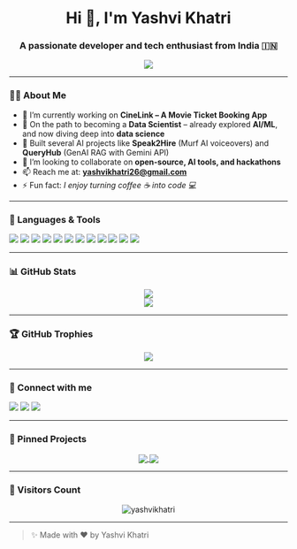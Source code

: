 <!-- Profile README Template by ChatGPT -->

<h1 align="center">Hi 👋, I'm Yashvi Khatri</h1>
<h3 align="center">A passionate developer and tech enthusiast from India 🇮🇳</h3>

<p align="center">
  <img src="https://readme-typing-svg.herokuapp.com/?lines=Full-stack+Developer;AI/ML+Developer;Tech+Explorer;Hackathon+Lover&center=true&width=440&height=45">
</p>

---

### 👩‍💻 About Me

- 🔭 I’m currently working on **CineLink – A Movie Ticket Booking App**
- 🌱 On the path to becoming a **Data Scientist** – already explored **AI/ML**, and now diving deep into **data science**
- 🤖 Built several AI projects like **Speak2Hire** (Murf AI voiceovers) and **QueryHub** (GenAI RAG with Gemini API)
- 👯 I’m looking to collaborate on **open-source, AI tools, and hackathons**
- 📫 Reach me at: **yashvikhatri26@gmail.com**
- ⚡ Fun fact: *I enjoy turning coffee ☕ into code 💻*

---

### 🚀 Languages & Tools

<p align="left">
  <img src="https://img.shields.io/badge/Python-FFD43B?style=for-the-badge&logo=python&logoColor=blue"/>
  <img src="https://img.shields.io/badge/Dart-0175C2?style=for-the-badge&logo=dart&logoColor=white"/>
  <img src="https://img.shields.io/badge/Flutter-02569B?style=for-the-badge&logo=flutter&logoColor=white"/>
  <img src="https://img.shields.io/badge/Java-ED8B00?style=for-the-badge&logo=java&logoColor=white"/>
  <img src="https://img.shields.io/badge/Next.js-black?style=for-the-badge&logo=next.js&logoColor=white"/>
  <img src="https://img.shields.io/badge/React-61DAFB?style=for-the-badge&logo=react&logoColor=black"/>
  <img src="https://img.shields.io/badge/Node.js-339933?style=for-the-badge&logo=node.js&logoColor=white"/>
  <img src="https://img.shields.io/badge/MySQL-4479A1?style=for-the-badge&logo=mysql&logoColor=white"/>
  <img src="https://img.shields.io/badge/AI/ML-F7931E?style=for-the-badge&logo=opencv&logoColor=white"/>
  <img src="https://img.shields.io/badge/LLM-FF6F61?style=for-the-badge&logo=openai&logoColor=white"/>
  <img src="https://img.shields.io/badge/Firebase-FFCA28?style=for-the-badge&logo=firebase&logoColor=black"/>
  <img src="https://img.shields.io/badge/MongoDB-4EA94B?style=for-the-badge&logo=mongodb&logoColor=white"/>
</p>

---

### 📊 GitHub Stats

<p align="center">
  <img src="https://github-readme-stats.vercel.app/api?username=yashvikhatri&show_icons=true&theme=tokyonight&hide_title=true" />
  <br/>
  <img src="https://github-readme-streak-stats.herokuapp.com/?user=yashvikhatri&theme=tokyonight" />
</p>

---

### 🏆 GitHub Trophies

<p align="center">
  <img src="https://github-profile-trophy.vercel.app/?username=yashvikhatri&theme=monokai&no-frame=true&row=1&column=6" />
</p>

---

### 🔗 Connect with me

<p align="left">
  <a href="https://linkedin.com/in/yashvikhatri" target="_blank"><img src="https://img.shields.io/badge/LinkedIn-%230077B5.svg?&style=for-the-badge&logo=linkedin&logoColor=white"/></a>
  <a href="mailto:yashvikhatri.dev@gmail.com"><img src="https://img.shields.io/badge/Gmail-D14836?style=for-the-badge&logo=gmail&logoColor=white"/></a>
  <a href="https://instagram.com/your_instagram" target="_blank"><img src="https://img.shields.io/badge/Instagram-E4405F?style=for-the-badge&logo=instagram&logoColor=white"/></a>
</p>

---

### 📌 Pinned Projects

<p align="center">
  <a href="https://github.com/yashvikhatri/CineLink">
    <img align="center" src="https://github-readme-stats.vercel.app/api/pin/?username=yashvikhatri&repo=CineLink&theme=tokyonight" />
  </a>
  <a href="https://github.com/yashvikhatri/ClassBuddy">
    <img align="center" src="https://github-readme-stats.vercel.app/api/pin/?username=yashvikhatri&repo=ClassBuddy&theme=tokyonight" />
  </a>
</p>

---

### 🎉 Visitors Count

<p align="center">
  <img src="https://komarev.com/ghpvc/?username=yashvikhatri&label=Profile%20views&color=0e75b6&style=flat" alt="yashvikhatri" />
</p>

---

> ✨ Made with ❤️ by Yashvi Khatri
